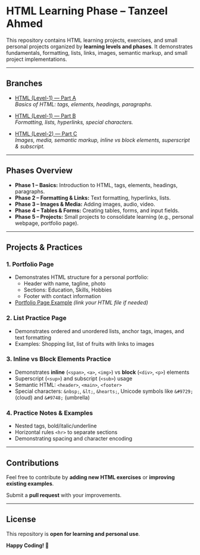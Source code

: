 # HTML Learning Phase – Tanzeel Ahmed

This repository contains HTML learning projects, exercises, and small personal projects organized by **learning levels and phases**. It demonstrates fundamentals, formatting, lists, links, images, semantic markup, and small project implementations.

---

## Branches

- [HTML (Level-1) — Part A](https://github.com/Hafiz-Tanzeel-Shamshad/HTML-Learning-Phase/tree/HTML-(Level-1)---Part-A)  
  *Basics of HTML: tags, elements, headings, paragraphs.*

- [HTML (Level-1) — Part B](https://github.com/Hafiz-Tanzeel-Shamshad/HTML-Learning-Phase/tree/HTML-(Level-1)---Part-B)  
  *Formatting, lists, hyperlinks, special characters.*

- [HTML (Level-2) — Part C](https://github.com/Hafiz-Tanzeel-Shamshad/HTML-Learning-Phase/tree/HTML-(Level-2)---Part-C)  
  *Images, media, semantic markup, inline vs block elements, superscript & subscript.*

---

## Phases Overview

- **Phase 1 – Basics:** Introduction to HTML, tags, elements, headings, paragraphs.  
- **Phase 2 – Formatting & Links:** Text formatting, hyperlinks, lists.  
- **Phase 3 – Images & Media:** Adding images, audio, video.  
- **Phase 4 – Tables & Forms:** Creating tables, forms, and input fields.  
- **Phase 5 – Projects:** Small projects to consolidate learning (e.g., personal webpage, portfolio page).  

---

## Projects & Practices

### 1. Portfolio Page
- Demonstrates HTML structure for a personal portfolio:
  - Header with name, tagline, photo  
  - Sections: Education, Skills, Hobbies  
  - Footer with contact information  
- [Portfolio Page Example](#) *(link your HTML file if needed)*

### 2. List Practice Page
- Demonstrates ordered and unordered lists, anchor tags, images, and text formatting  
- Examples: Shopping list, list of fruits with links to images  

### 3. Inline vs Block Elements Practice
- Demonstrates **inline** (`<span>`, `<a>`, `<img>`) vs **block** (`<div>`, `<p>`) elements  
- Superscript (`<sup>`) and subscript (`<sub>`) usage  
- Semantic HTML: `<header>`, `<main>`, `<footer>`  
- Special characters: `&nbsp;`, `&lt;`, `&hearts;`, Unicode symbols like `&#9729;` (cloud) and `&#9748;` (umbrella)

### 4. Practice Notes & Examples
- Nested tags, bold/italic/underline  
- Horizontal rules `<hr>` to separate sections  
- Demonstrating spacing and character encoding  

---
## Contributions
Feel free to contribute by **adding new HTML exercises** or **improving existing examples**.  

Submit a **pull request** with your improvements.

---

## License
This repository is **open for learning and personal use**.  

**Happy Coding! 🚀**


